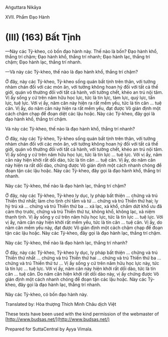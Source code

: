 Aṅguttara Nikāya

XVII. Phẩm Ðạo Hành

# (III) (163) Bất Tịnh

—Này các Tỷ-kheo, có bốn đạo hành này. Thế nào là bốn? Ðạo hành khổ, thắng trí chậm; Ðạo hành khổ, thắng trí nhanh; Ðạo hành lạc, thắng trí chậm; Ðạo hành lạc, thắng trí nhanh.

—Và này các Tỷ-kheo, thế nào là đạo hành khổ, thắng trí chậm?

Ở đây, này các Tỷ-kheo, Tỷ-kheo sống quán bất tịnh trên thân, với tưởng nhàm chán đối với các món ăn, với tưởng không hoan hỷ đối với tất cả thế giới, quán vô thường đối với tất cả hành, với tưởng chết, khéo an trú nội tâm. Vị ấy sống y cứ trên năm hữu học lực, tức là tín lực, tàm lực, quý lực, tấn lực, tuệ lực. Với vị ấy, năm căn này hiện ra rất mềm yếu, tức là tín căn ... tuệ căn. Vị ấy, do năm căn này hiện ra rất mềm yếu, đạt được Vô gián định một cách chậm chạp để đoạn diệt các lậu hoặc. Này các Tỷ-kheo, đây gọi là đạo hành khổ, thắng trí chậm.

Và này các Tỷ-kheo, thế nào là đạo hành khổ, thắng trí nhanh?

Ở đây, này các Tỷ-kheo, Tỷ-kheo sống quán bất tịnh trên thân, với tưởng nhàm chán đối với các món ăn, với tưởng không hoan hỷ đối với tất cả thế giới, quán vô thường đối với tất cả hành, với tưởng chết, khéo an trú nội tâm. Vị ấy sống y cứ trên năm hữu học lực, tức là tín lực ... tuệ lực. Với vị ấy, năm căn này hiện khởi rất dồi dào, tức là tín căn ... tuệ căn. Vị ấy, do năm căn này hiện ra rất dồi dào, chứng được Vô gián định một cách nhanh chóng để đoạn tận các lậu hoặc. Này các Tỷ-kheo, đây gọi là đạo hành khổ, thắng trí nhanh.

Này các Tỷ-kheo, thế nào là đạo hành lạc, thắng trí chậm?

Ở đây, này các Tỷ-kheo, Tỷ-kheo ly dục, ly pháp bất thiện ... chứng và trú Thiền thứ nhất; làm cho tịnh chỉ tầm và tứ ... chứng và trú Thiền thứ hai; ly hỷ trú xả ... chứng và trú Thiền thứ ba ... xả lạc, xả khổ, chấm dứt khổ ưu đã cảm thọ trước, chứng và trú Thiền thứ tư, không khổ, không lạc, xả niệm thanh tịnh. Vị ấy sống y cứ trên năm hữu học lực, tức là tín lực ... tuệ lực. Với vị ấy, năm căn này hiện khởi rất mềm yếu, tức là tín căn ... tuệ căn. Vị ấy, do năm căn mềm yếu này, đạt được Vô gián định một cách chậm chạp để đoạn tận các lậu hoặc. Này các Tỷ-kheo, đây gọi là đạo hành lạc, thắng trí chậm.

Này các Tỷ-kheo, thế nào là đạo hành lạc, thắng trí nhanh?

Ở đây, này các Tỷ-kheo, Tỷ-kheo ly dục, ly pháp bất thiện ... chứng và trú Thiền thứ nhất ... chứng và trú Thiền thứ hai ... chứng và trú Thiền thứ ba ... chứng và trú Thiền thứ tư ... Vị ấy sống y cứ trên năm hữu học lực này, tức là tín lực ... tuệ lực. Với vị ấy, năm căn này hiện khởi rất dồi dào, tức là tín căn ... tuệ căn. Do năm căn hiện khởi rất dồi dào này, vị ấy chứng được Vô gián định một cách nhanh chóng để đoạn tận các lậu hoặc. Này các Tỷ-kheo, đây gọi là đạo hành lạc, thắng trí nhanh.

Này các Tỷ-kheo, có bốn đạo hành này.

Translated by: Hòa thượng Thích Minh Châu dịch Việt

These texts have been used with the kind permission of the webmaster of [http://www.budsas.net/](http://www.budsas.net/)

Prepared for SuttaCentral by Ayya Vimala.